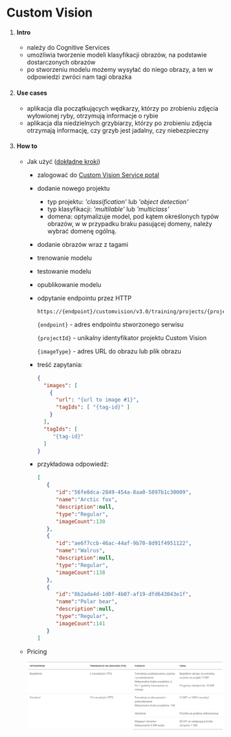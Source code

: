 # Custom Vision

1. #### Intro

   - należy do Cognitive Services
   - umożliwia tworzenie modeli klasyfikacji obrazów, na podstawie dostarczonych obrazów
   - po stworzeniu modelu możemy wysyłać do niego obrazy, a ten w odpowiedzi zwróci nam tagi obrazka

2. #### Use cases

   * aplikacja dla początkujących wędkarzy, którzy po zrobieniu zdjęcia wyłowionej ryby, otrzymują informacje o rybie
   * aplikacja dla niedzielnych grzybiarzy, którzy po zrobieniu zdjęcia otrzymają informację, czy grzyb jest jadalny, czy niebezpieczny
   
3. #### How to

   * Jak użyć ([dokładne kroki](https://docs.microsoft.com/en-us/learn/modules/classify-images-with-custom-vision-service/1-create-custom-vision-service-project))

     - zalogować do [Custom Vision Service potal](https://www.customvision.ai/) 

     - dodanie nowego projektu

       - typ projektu: *'classification'* lub *'object detection'*
       - typ klasyfikacji: *'multilable'* lub *'multiclass'*
       - domena: optymalizuje model, pod kątem określonych typów obrazów, w w przypadku braku pasującej domeny, należy wybrać domenę ogólną.

     - dodanie obrazów wraz z tagami

     - trenowanie modelu 

     - testowanie modelu

     - opublikowanie modelu

     - odpytanie endpointu przez HTTP

       ```
       https://{endpoint}/customvision/v3.0/training/projects/{projectId}/images/{imageType}
       ```

       `{endpoint}` - adres endpointu stworzonego serwisu

       `{projectId}` - unikalny identyfikator projektu Custom Vision

       `{imageType}` - adres URL do obrazu lub plik obrazu

     - treść zapytania:

       ```json
       {
         "images": [
           {
             "url": "{url to image #1}",
             "tagIds": [ "{tag-id}" ]
           }
         ],
         "tagIds": [
            "{tag-id}"
         ]
       }
       ```

     - przykładowa odpowiedź:

       ```json
       [
          {
             "id":"56fe8dca-2849-454a-8aa0-5897b1c30009",
             "name":"Arctic fox",
             "description":null,
             "type":"Regular",
             "imageCount":130
          },
          {
             "id":"ae6f7ccb-46ac-44af-9b70-8d91f4951122",
             "name":"Walrus",
             "description":null,
             "type":"Regular",
             "imageCount":138
          },
          {
             "id":"8b2ada4d-1d0f-4b07-af19-dfd643043e1f",
             "name":"Polar bear",
             "description":null,
             "type":"Regular",
             "imageCount":141
          }
       ]
       ```

       

   * Pricing 

     ![pricing_custom_vision_api](pricing_custom_vision_api.PNG)


